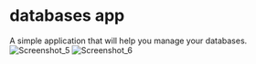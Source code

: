 # databases app
A simple application that will help you manage your databases.
![Screenshot_5](https://user-images.githubusercontent.com/102466617/211558297-71f9a2e2-46b8-40fc-ad29-2fdeca706236.png)
![Screenshot_6](https://user-images.githubusercontent.com/102466617/211558290-d4335877-0c43-4ce9-ab7c-6a19a68a8826.png)

